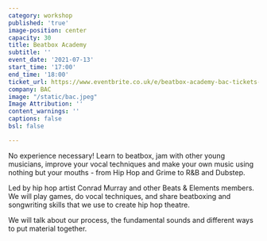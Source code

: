 ```yaml
---
category: workshop
published: 'true'
image-position: center
capacity: 30
title: Beatbox Academy
subtitle: ''
event_date: '2021-07-13'
start_time: '17:00'
end_time: '18:00'
ticket_url: https://www.eventbrite.co.uk/e/beatbox-academy-bac-tickets-162803747391
company: BAC
image: "/static/bac.jpeg"
Image Attribution: ''
content_warnings: ''
captions: false
bsl: false

---
```

No experience necessary! Learn to beatbox, jam with other young musicians, improve your vocal techniques and make your own music using nothing but your mouths - from Hip Hop and Grime to R&B and Dubstep. 

Led by hip hop artist Conrad Murray and other Beats & Elements members. We will play games, do vocal techniques, and share beatboxing and songwriting skills that we use to create hip hop theatre. 

We will talk about our process, the fundamental sounds and different ways to put material together.